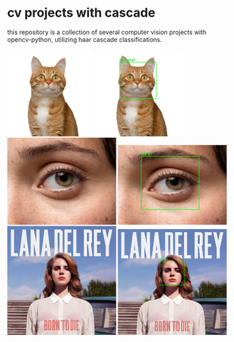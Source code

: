 # cv projects with cascade

this repository is a collection of several computer vision projects with opencv-python, utilizing haar cascade classifications.

<div>
    <img src='assets/cats1.jpg' width=200>
    <img src='output/cats1output.png' width=200>
</div>
<div>
    <img src='assets/eyes2.jpg' width=250>
    <img src='output/eyes2output.png' width=250>
</div>
<div>
    <img src='assets/face2.jpg' width=250>
    <img src='output/face2output.png' width=250 >
</div>
